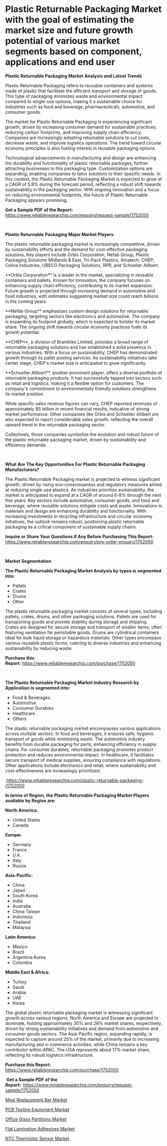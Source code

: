 <p><h1>Plastic Returnable Packaging Market with the goal of estimating the market size and future growth potential of various market segments based on component, applications and end user</h1></p><p><strong>Plastic Returnable Packaging Market Analysis and Latest Trends</strong></p>
<p><p>Plastic Returnable Packaging refers to reusable containers and systems made of plastic that facilitate the efficient transport and storage of goods. This type of packaging minimizes waste and environmental impact compared to single-use options, making it a sustainable choice for industries such as food and beverage, pharmaceuticals, automotive, and consumer goods. </p><p>The market for Plastic Returnable Packaging is experiencing significant growth, driven by increasing consumer demand for sustainable practices, reducing carbon footprints, and improving supply chain efficiency. Companies are increasingly adopting returnable solutions to cut costs, decrease waste, and improve logistics operations. The trend toward circular economy principles is also fueling interest in reusable packaging options.</p><p>Technological advancements in manufacturing and design are enhancing the durability and functionality of plastic returnable packages, further attracting businesses to this packaging type. Customization options are expanding, enabling companies to tailor solutions to their specific needs. In this context, the Plastic Returnable Packaging Market is expected to grow at a CAGR of 5.8% during the forecast period, reflecting a robust shift towards sustainability in the packaging sector. With ongoing innovation and a focus on reducing environmental footprints, the future of Plastic Returnable Packaging appears promising.</p></p>
<p><strong>Get a Sample PDF of the Report:&nbsp;</strong> <a href="https://www.reliableresearchiq.com/enquiry/request-sample/1752050?utm_campaign=103&utm_medium=2&utm_source=Github&utm_content=ia&utm_term=06032025&utm_id=plastic-returnable-packaging">https://www.reliableresearchiq.com/enquiry/request-sample/1752050</a></p>
<p>&nbsp;</p>
<p><strong>Plastic Returnable Packaging Major Market Players</strong></p>
<p><p>The plastic returnable packaging market is increasingly competitive, driven by sustainability efforts and the demand for cost-effective packaging solutions. Key players include Orbis Corporation, Nefab Group, Plastic Packaging Solutions Midlands & East, Tri-Pack Plastics, Amatech, CHEP, Celina Industries, UBECO Packaging Solutions, RPR, and Schoeller Allibert.</p><p>**Orbis Corporation** is a leader in the market, specializing in reusable containers and pallets. Known for innovation, the company focuses on enhancing supply chain efficiency, contributing to its market expansion. Future growth is projected through increasing demand in automotive and food industries, with estimates suggesting market size could reach billions in the coming years.</p><p>**Nefab Group** emphasizes custom design solutions for returnable packaging, targeting sectors like electronics and automotive. The company is expanding its footprint globally, which is expected to bolster its market share. The ongoing shift towards circular economy practices fuels its growth potential.</p><p>**CHEP**, a division of Brambles Limited, provides a broad range of returnable packaging solutions and has established a solid presence in various industries. With a focus on sustainability, CHEP has demonstrated growth through its pallet pooling services. As sustainability initiatives take center stage, CHEP's market size is anticipated to grow significantly.</p><p>**Schoeller Allibert**, another prominent player, offers a diverse portfolio of returnable packaging products. It has successfully tapped into sectors such as retail and logistics, making it a flexible option for customers. The company's commitment to environmentally friendly solutions strengthens its market position.</p><p>While specific sales revenue figures can vary, CHEP reported revenues of approximately $5 billion in recent financial results, indicative of strong market performance. Other companies like Orbis and Schoeller Allibert are also expected to report considerable sales growth, reflecting the overall upward trend in the returnable packaging sector. </p><p>Collectively, these companies symbolize the evolution and robust future of the plastic returnable packaging market, driven by sustainability and efficiency demands.</p></p>
<p>&nbsp;</p>
<p><strong>What Are The Key Opportunities For Plastic Returnable Packaging Manufacturers?</strong></p>
<p><p>The Plastic Returnable Packaging market is projected to witness significant growth, driven by rising eco-consciousness and regulatory measures aimed at reducing single-use plastics. As industries prioritize sustainability, the market is anticipated to expand at a CAGR of around 6-8% through the next five years. Key sectors include automotive, consumer goods, and food and beverage, where reusable solutions mitigate costs and waste. Innovations in materials and design are enhancing durability and functionality. With increasing investments in recycling infrastructure and circular economy initiatives, the outlook remains robust, positioning plastic returnable packaging as a critical component of sustainable supply chains.</p></p>
<p><strong>Inquire or Share Your Questions If Any Before Purchasing This Report:</strong> <a href="https://www.reliableresearchiq.com/enquiry/pre-order-enquiry/1752050?utm_campaign=103&utm_medium=2&utm_source=Github&utm_content=ia&utm_term=06032025&utm_id=plastic-returnable-packaging">https://www.reliableresearchiq.com/enquiry/pre-order-enquiry/1752050</a></p>
<p>&nbsp;</p>
<p><strong>Market Segmentation</strong></p>
<p><strong>The Plastic Returnable Packaging Market Analysis by types is segmented into:</strong></p>
<p><ul><li>Pallets</li><li>Crates</li><li>Drums</li><li>Other</li></ul></p>
<p><p>The plastic returnable packaging market consists of several types, including pallets, crates, drums, and other packaging solutions. Pallets are used for transporting goods and provide stability during storage and shipping. Crates are designed for secure storage and transport of smaller items, often featuring ventilation for perishable goods. Drums are cylindrical containers ideal for bulk liquid storage or hazardous materials. Other types encompass various reusable plastic forms, catering to diverse industries and enhancing sustainability by reducing waste.</p></p>
<p><strong>Purchase this Report:&nbsp;</strong><a href="https://www.reliableresearchiq.com/purchase/1752050?utm_campaign=103&utm_medium=2&utm_source=Github&utm_content=ia&utm_term=06032025&utm_id=plastic-returnable-packaging">https://www.reliableresearchiq.com/purchase/1752050</a></p>
<p>&nbsp;</p>
<p><strong>The Plastic Returnable Packaging Market Industry Research by Application is segmented into:</strong></p>
<p><ul><li>Food & Beverages</li><li>Automotive</li><li>Consumer Durables</li><li>Healthcare</li><li>Others</li></ul></p>
<p><p>The plastic returnable packaging market encompasses various applications across multiple sectors. In food and beverages, it ensures safe, hygienic transport of goods while minimizing waste. The automotive industry benefits from durable packaging for parts, enhancing efficiency in supply chains. For consumer durables, returnable packaging promotes product protection and reduces environmental impact. In healthcare, it facilitates secure transport of medical supplies, ensuring compliance with regulations. Other applications include electronics and retail, where sustainability and cost-effectiveness are increasingly prioritized.</p></p>
<p><a href="https://www.reliableresearchiq.com/plastic-returnable-packaging-r1752050?utm_campaign=103&utm_medium=2&utm_source=Github&utm_content=ia&utm_term=06032025&utm_id=plastic-returnable-packaging">&nbsp;https://www.reliableresearchiq.com/plastic-returnable-packaging-r1752050</a></p>
<p><strong>In terms of Region, the Plastic Returnable Packaging Market Players available by Region are:</strong></p>
<p>
    <p> <strong> North America: </strong>
        <ul>
            <li>United States</li>
            <li>Canada</li>
        </ul>
        </p> 
    <p> <strong> Europe: </strong>
        <ul>
            <li>Germany</li>
            <li>France</li>
            <li>U.K.</li>
            <li>Italy</li>
            <li>Russia</li>
        </ul>
        </p> 
    <p> <strong> Asia-Pacific: </strong>
        <ul>
            <li>China</li>
            <li>Japan</li>
            <li>South Korea</li>
            <li>India</li>
            <li>Australia</li>
            <li>China Taiwan</li>
            <li>Indonesia</li>
            <li>Thailand</li>
            <li>Malaysia</li>
        </ul>
        </p> 
    <p> <strong> Latin America: </strong>
        <ul>
            <li>Mexico</li>
            <li>Brazil</li>
            <li>Argentina Korea</li>
            <li>Colombia</li>
        </ul>
        </p> 
    <p> <strong> Middle East & Africa: </strong>
        <ul>
            <li>Turkey</li>
            <li>Saudi</li>
            <li>Arabia</li>
            <li>UAE</li>
            <li>Korea</li>
        </ul>
    </p>
    </p>
<p><p>The global plastic returnable packaging market is witnessing significant growth across various regions. North America and Europe are projected to dominate, holding approximately 30% and 28% market shares, respectively, driven by strong sustainability initiatives and demand from automotive and consumer goods sectors. The Asia-Pacific region, expanding rapidly, is expected to capture around 25% of the market, primarily due to increasing manufacturing and e-commerce activities, while China remains a key contributor within APAC. The USA represents about 17% market share, reflecting its robust logistics infrastructure.</p></p>
<p><strong>Purchase this Report: </strong><a href="https://www.reliableresearchiq.com/purchase/1752050?utm_campaign=103&utm_medium=2&utm_source=Github&utm_content=ia&utm_term=06032025&utm_id=plastic-returnable-packaging">https://www.reliableresearchiq.com/purchase/1752050</a></p>
<p>&nbsp;<strong>Get a Sample PDF of the Report:&nbsp;&nbsp;</strong><a href="https://www.reliableresearchiq.com/enquiry/request-sample/1752050?utm_campaign=103&utm_medium=2&utm_source=Github&utm_content=ia&utm_term=06032025&utm_id=plastic-returnable-packaging">https://www.reliableresearchiq.com/enquiry/request-sample/1752050</a></p>
<p><strong></strong></p>
<p><p><a href="https://github.com/zeyddaddo4/Market-Research-Report-List-1/blob/main/meal-replacement-bar-market.md?utm_campaign=103&utm_medium=2&utm_source=Github&utm_content=ia&utm_term=06032025&utm_id=plastic-returnable-packaging">Meal Replacement Bar Market</a></p><p><a href="https://github.com/yakobotege/Market-Research-Report-List-1/blob/main/pcb-testing-equipment-market.md?utm_campaign=103&utm_medium=2&utm_source=Github&utm_content=ia&utm_term=06032025&utm_id=plastic-returnable-packaging">PCB Testing Equipment Market</a></p><p><a href="https://github.com/sakuniniray98/Market-Research-Report-List-1/blob/main/office-glass-partitions-market.md?utm_campaign=103&utm_medium=2&utm_source=Github&utm_content=ia&utm_term=06032025&utm_id=plastic-returnable-packaging">Office Glass Partitions Market</a></p><p><a href="https://github.com/snakewaduddx/Market-Research-Report-List-1/blob/main/flat-lamination-adhesives-market.md?utm_campaign=103&utm_medium=2&utm_source=Github&utm_content=ia&utm_term=06032025&utm_id=plastic-returnable-packaging">Flat Lamination Adhesives Market</a></p><p><a href="https://github.com/siriocooch4a/Market-Research-Report-List-1/blob/main/ntc-thermistor-sensor-market.md?utm_campaign=103&utm_medium=2&utm_source=Github&utm_content=ia&utm_term=06032025&utm_id=plastic-returnable-packaging">NTC Thermistor Sensor Market</a></p></p>